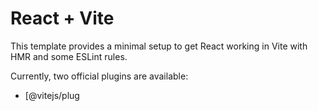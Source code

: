 # React + Vite

This template provides a minimal setup to get React working in Vite with HMR and some ESLint rules.

Currently, two official plugins are available:

- [@vitejs/plug

